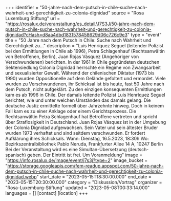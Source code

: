 +++
identifier = "50-jahre-nach-dem-putsch-in-chile-suche-nach-wahrheit-und-gerechtigkeit-zu-colonia-dignidad"
source = "Rosa Luxemburg Stiftung"
url = "https://rosalux.de/veranstaltung/es_detail/J7S3J/50-jahre-nach-dem-putsch-in-chile-suche-nach-wahrheit-und-gerechtigkeit-zu-colonia-dignidad?cHash=d8aa4dbd1831578458629d06c726c9e3"
type = "event"
title = "50 Jahre nach dem Putsch in Chile: Suche nach Wahrheit und Gerechtigkeit zu…"
description = "Luis Henríquez Seguel (leitender Polizist bei den Ermittlungen in Chile ab 1996), Petra Schlagenhauf (Rechtsanwältin von Betroffenen, Berlin), Juan Rojas Vásquez (Angehöriger von Verschwundenen) berichten.
In der 1961 in Chile gegründeten deutschen Sektensiedlung Colonia Dignidad herrschte ein Regime von Zwangsarbeit und sexualisierter Gewalt. Während der chilenischen Diktatur (1973 bis 1990) wurden Oppositionelle auf dem Gelände gefoltert und ermordet. Viele wurden zu Verschwundenen, ihr Schicksal ist bis heute, fast 50 Jahre nach dem Putsch, nicht aufgeklärt.
Zu den einzigen konsequenten Ermittlungen kam es ab 1996 in Chile. Der damals leitende Polizist Luis Henríquez Seguel berichtet, wie und unter welchen Umständen das damals gelang.
Die deutsche Justiz ermittelte formell über Jahrzehnte hinweg. Doch in keinem Fall kam es zu einer Anklage oder einem Gerichtsprozess. Die Rechtsanwältin Petra Schlagenhauf hat Betroffene vertreten und spricht über Straflosigkeit in Deutschland.
Juan Rojas Vásquez ist in der Umgebung der Colonia Dignidad aufgewachsen. Sein Vater und sein ältester Bruder wurden 1973 verhaftet und sind seitdem verschwunden. Er fordert Aufklärung ihres Schicksals.
Wann: Dienstag, 16.5.2023, 18:30h
Wo: Bezirkszentralbibliothek Pablo Neruda, Frankfurter Allee 14 A, 10247 Berlin
Bei der Veranstaltung wird es eine Simultan-Übersetzung (deutsch-spanisch) geben.
Der Eintritt ist frei. Um Voranmeldung"
image = "https://info.rosalux.de/image/event/j7s3j?type=2"
image_bucket = "https://storage.googleapis.com/fem-readup.appspot.com/50-jahre-nach-dem-putsch-in-chile-suche-nach-wahrheit-und-gerechtigkeit-zu-colonia-dignidad.webp"
start_date = "2023-05-15T18:30:00.000"
end_date = "2023-05-15T20:30:00.000"
category = "Diskussion/Vortrag"
organizer = "Rosa-Luxemburg-Stiftung"
updated = "2023-05-08T00:33:14.000"
languages = []
[contact]
[location]
+++
